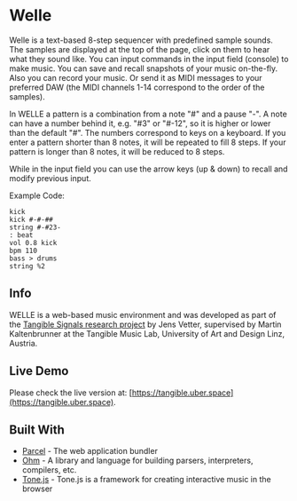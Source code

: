 # Welle

Welle is a text-based 8-step sequencer with predefined sample sounds.
The samples are displayed at the top of the page, click on them to hear what they sound like.
You can input commands in the input field (console) to make music.
You can save and recall snapshots of your music on-the-fly.
Also you can record your music. Or send it as MIDI messages to your
preferred DAW (the MIDI channels 1-14 correspond to the order of the samples).

In WELLE a pattern is a combination from a note "#" and a pause "-".
A note can have a number behind it, e.g. "#3" or "#-12", so it is higher or
lower than the default "#". The numbers correspond to keys on a keyboard.
If you enter a pattern shorter than 8 notes, it will be repeated to fill 8 steps.
If your pattern is longer than 8 notes, it will be reduced to 8 steps.

While in the input field you can use the arrow keys (up & down) to recall and modify previous input.

Example Code:

```
kick
kick #-#-##
string #-#23-
: beat
vol 0.8 kick
bpm 110
bass > drums
string %2
```

## Info

WELLE is a web-based music environment and was developed as part
of the [Tangible Signals research project](https://tamlab.ufg.at/projects/tangible-signals/) by Jens Vetter,
supervised by Martin Kaltenbrunner at the Tangible Music Lab,
University of Art and Design Linz, Austria.

## Live Demo

Please check the live version at:
[https://tangible.uber.space](https://tangible.uber.space).

## Built With

-   [Parcel](https://parceljs.org/) - The web application bundler
-   [Ohm](https://ohmlang.github.io) - A library and language for building parsers, interpreters, compilers, etc.
-   [Tone.js](https://tonejs.github.io/) - Tone.js is a framework for creating interactive music in the browser
